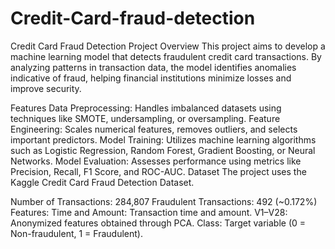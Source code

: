 # Credit-Card-fraud-detection
Credit Card Fraud Detection Project
Overview
This project aims to develop a machine learning model that detects fraudulent credit card transactions. By analyzing patterns in transaction data, the model identifies anomalies indicative of fraud, helping financial institutions minimize losses and improve security.

Features
Data Preprocessing: Handles imbalanced datasets using techniques like SMOTE, undersampling, or oversampling.
Feature Engineering: Scales numerical features, removes outliers, and selects important predictors.
Model Training: Utilizes machine learning algorithms such as Logistic Regression, Random Forest, Gradient Boosting, or Neural Networks.
Model Evaluation: Assesses performance using metrics like Precision, Recall, F1 Score, and ROC-AUC.
Dataset
The project uses the Kaggle Credit Card Fraud Detection Dataset.

Number of Transactions: 284,807
Fraudulent Transactions: 492 (~0.172%)
Features:
Time and Amount: Transaction time and amount.
V1–V28: Anonymized features obtained through PCA.
Class: Target variable (0 = Non-fraudulent, 1 = Fraudulent).
